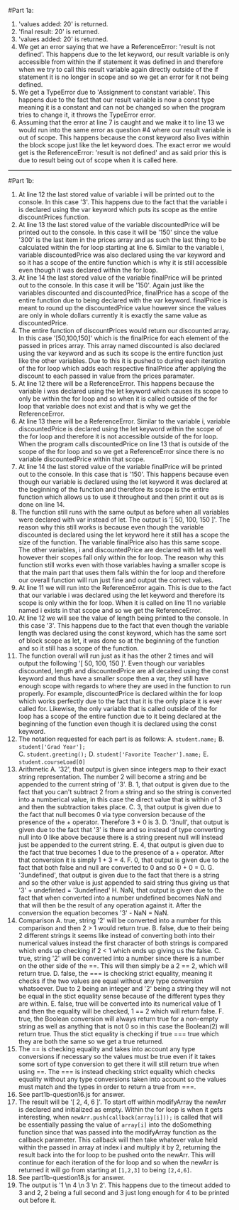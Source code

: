 #Part 1a:

1. 'values added: 20' is returned.
2. 'final result: 20' is returned.
3. 'values added: 20' is returned.
4. We get an error saying that we have a ReferenceError: 'result is not defined'. This happens due to the let keyword, our result variable is only accessible from within the if statement it was defined in and therefore when we try to call this result variable again directly outside of the if statement it is no longer in scope and so we get an error for it not being defined.
5. We get a TypeError due to 'Assignment to constant variable'. This happens due to the fact that our result variable is now a const type meaning it is a constant and can not be changed so when the program tries to change it, it throws the TypeError error.
6. Assuming that the error at line 7 is caught and we make it to line 13 we would run into the same error as question #4 where our result variable is out of scope. This happens because the const keyword also lives within the block scope just like the let keyword does. The exact error we would get is the ReferenceError: 'result is not defined' and as said prior this is due to result being out of scope when it is called here.
---

#Part 1b:
1. At line 12 the last stored value of variable i will be printed out to the console. In this case '3'. This happens due to the fact that the variable i is declared using the var keyword which puts its scope as the entire discountPrices function. 
2. At line 13 the last stored value of the variable discountedPrice will be printed out to the console. In this case it will be '150' since the value '300' is the last item in the prices array and as such the last thing to be calculated within the for loop starting at line 6. Similar to the variable i, variable discountedPrice was also declared using the var keyword and so it has a scope of the entire function which is why it is still accessible even though it was declared within the for loop.
3. At line 14 the last stored value of the variable finalPrice will be printed out to the console. In this case it will be '150'. Again just like the variables discounted and discountedPrice, finalPrice has a scope of the entire function due to being declared with the var keyword. finalPrice is meant to round up the discountedPrice value however since the values are only in whole dollars currently it is exactly the same value as discountedPrice. 
4. The entire function of discountPrices would return our discounted array. In this case '[50,100,150]' which is the finalPrice for each element of the passed in prices array. This array named discounted is also declared using the var keyword and as such its scope is the entire function just like the other variables. Due to this it is pushed to during each iteration of the for loop which adds each respective finalPrice after applying the discount to each passed in value from the prices paramater. 
5. At line 12 there will be a ReferenceError. This happens because the variable i was declared using the let keyword which causes its scope to only be within the for loop and so when it is called outside of the for loop that variable does not exist and that is why we get the ReferenceError. 
6. At line 13 there will be a ReferenceError. Similar to the variable i, variable discountedPrice is declared using the let keyword within the scope of the for loop and therefore it is not accessible outside of the for loop. When the program calls discountedPrice on line 13 that is outside of the scope of the for loop and so we get a ReferenceError since there is no variable discountedPrice within that scope. 
7. At line 14 the last stored value of the variable finalPrice will be printed out to the console. In this case that is '150'. This happens because even though our variable is declared using the let keyword it was declared at the beginning of the function and therefore its scope is the entire function which allows us to use it throughout and then print it out as is done on line 14.
8. The function still runs with the same output as before when all variables were declared with var instead of let. The output is '[ 50, 100, 150 ]'. The reason why this still works is because even though the variable discounted is declared using the let keyword here it still has a scope the size of the function. The variable finalPrice also has this same scope. The other variables, i and discountedPrice are declared with let as well however their scopes fall only within the for loop. The reason why this function still works even with those variables having a smaller scope is that the main part that uses them falls within the for loop and therefore our overall function will run just fine and output the correct values. 
9. At line 11 we will run into the ReferenceError again. This is due to the fact that our variable i was declared using the let keyword and therefore its scope is only within the for loop. When it is called on line 11 no variable named i exists in that scope and so we get the ReferenceError.
10. At line 12 we will see the value of length being printed to the console. In this case '3'. This happens due to the fact that even though the variable length was declared using the const keyword, which has the same sort of block scope as let, it was done so at the beginning of the function and so it still has a scope of the function. 
11. The function overall will run just as it has the other 2 times and will output the following '[ 50, 100, 150 ]'. Even though our variables discounted, length and discountedPrice are all decalred using the const keyword and thus have a smaller scope then a var, they still have enough scope with regards to where they are used in the function to run properly. For example, discountedPrice is declared within the for loop which works perfectly due to the fact that it is the only place it is ever called for. Likewise, the only variable that is called outside of the for loop has a scope of the entire function due to it being declared at the beginning of the function even though it is declared using the const keyword. 
12. The notation requested for each part is as follows:
    A. `student.name;`
    B. `student['Grad Year'];`  
    C. `student.greeting();`
    D. `student['Favorite Teacher'].name;`
    E. `student.courseLoad[0]`
13. Arithmetic
    A. '32', that output is given since integers map to their exact string representation. The number 2 will become a string and be appended to the current string of '3'. 
    B. 1, that output is given due to the fact that you can't subtract 2 from a string and so the string is converted into a numberical value, in this case the direct value that is within of 3 and then the subtraction takes place.
    C. 3, that output is given due to the fact that null becomes 0 via type conversion because of the presence of the + operator. Therefore 3 + 0 is 3.
    D. '3null', that output is given due to the fact that '3' is there and so instead of type converting null into 0 like above because there is a string present null will instead just be appended to the current string.
    E. 4, that output is given due to the fact that true becomes 1 due to the presence of a + operator. After that conversion it is simply 1 + 3 = 4. 
    F. 0, that output is given due to the fact that both false and null are converted to 0 and so 0 + 0 = 0.
    G. '3undefined', that output is given due to the fact that there is a string and so the other value is just appended to said string thus giving us that '3' + undefinted = '3undefined'
    H. NaN, that output is given due to the fact that when converted into a number undefined becomes NaN and that will then be the result of any operation against it. After the conversion the equation becomes '3' - NaN = NaN.
14. Comparison
    A. true, string '2' will be converted into a number for this comparison and then 2 > 1 would return true.
    B. false, due to their being 2 different strings it seems like instead of converting both into their numerical values instead the first character of both strings is compared which ends up checking if 2 < 1 which ends up giving us the false.
    C. true, string '2' will be converted into a number since there is a number on the other side of the ==. This will then simply be a 2 == 2, which will return true.
    D. false, the === is checking strict equality, meaning it checks if the two values are equal without any type conversion whatsoever. Due to 2 being an integer and '2' being a string they will not be equal in the stict equality sense because of the different types they are within.
    E. false, true will be converted into its numerical value of 1 and then the equality will be checked, 1 == 2 which will return false.
    F. true, the Boolean conversion will always return true for a non-empty string as well as anything that is not 0 so in this case the Boolean(2) will return true. Thus the stict equality is checking if true === true which they are both the same so we get a true returned.
15. The == is checking equality and takes into account any type conversions if necessary so the values must be true even if it takes some sort of type conversion to get there it will still return true when using ==. The === is instead checking strict equality which checks equality without any type conversions taken into account so the values must match and the types in order to return a true from ===.
16. See part1b-question16.js for answer.
17. The result will be '[ 2, 4, 6 ]'. To start off within modifyArray the newArr is declared and initialized as empty. Within the for loop is when it gets interesting, when `newArr.push(callback(array[i]));` is called that will be essentially passing the value of `array[i]` into the doSomething function since that was passed into the modifyArray function as the callback parameter. This callback will then take whatever value held within the passed in array at index i and multiply it by 2, returning the result back into the for loop to be pushed onto the newArr. This will continue for each iteration of the for loop and so when the newArr is returned it will go from starting at `[1,2,3]` to being `[2,4,6]`. 
18. See part1b-question18.js for answer.
19. The output is '1 \n 4 \n 3 \n 2'. This happens due to the timeout added to 3 and 2, 2 being a full second and 3 just long enough for 4 to be printed out before it. 